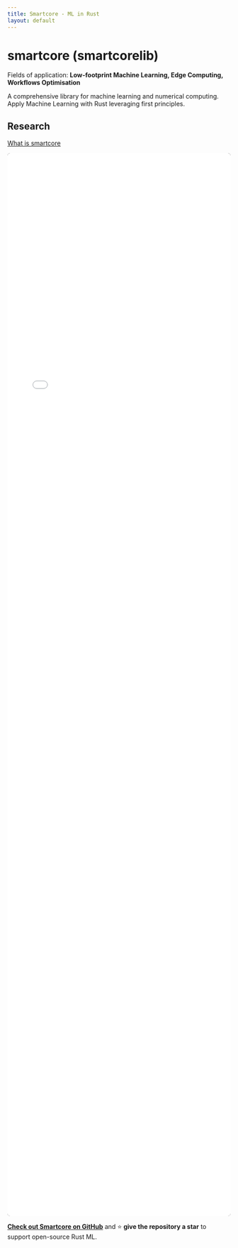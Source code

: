 ```yaml
---
title: Smartcore - ML in Rust
layout: default
---
```


# smartcore (smartcorelib)

Fields of application: **Low-footprint Machine Learning, Edge Computing, Workflows Optimisation**

A comprehensive library for machine learning and numerical computing. Apply Machine Learning with Rust leveraging first principles.

## Research

[What is smartcore](assets/2023-smartcore.pdf)

<embed src="assets/2023-smartcore.pdf" type="application/pdf"
       style="width:100%; min-height:60vh; background:#111; border-radius:6px; box-sizing:border-box;" />

**[Check out Smartcore on GitHub](https://github.com/smartcorelib/smartcore)** and ⭐️ **give the repository a star** to support open-source Rust ML.


